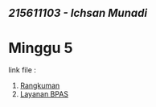 ## _215611103 - Ichsan Munadi_

# Minggu 5

link file :
1. [Rangkuman](https://github.com/papiyot/tekn-cloud-computing/blob/master/minggu-05/rangkuman.md)
2. [Layanan BPAS](https://github.com/papiyot/tekn-cloud-computing/blob/master/minggu-05/layanan.md)
